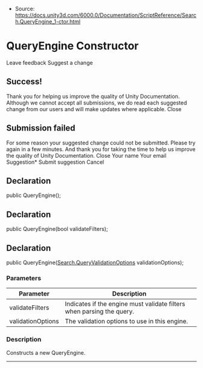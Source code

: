 * Source: https://docs.unity3d.com/6000.0/Documentation/ScriptReference/Search.QueryEngine_1-ctor.html

# QueryEngine<T0> Constructor
Leave feedback
Suggest a change
## Success!
Thank you for helping us improve the quality of Unity Documentation. Although we cannot accept all submissions, we do read each suggested change from our users and will make updates where applicable.
Close
## Submission failed
For some reason your suggested change could not be submitted. Please <a>try again</a> in a few minutes. And thank you for taking the time to help us improve the quality of Unity Documentation.
Close
Your name Your email Suggestion* Submit suggestion
Cancel
## Declaration
public QueryEngine<T0>(); 
## Declaration
public QueryEngine<T0>(bool validateFilters); 
## Declaration
public QueryEngine<T0>([Search.QueryValidationOptions](https://docs.unity3d.com/6000.0/Documentation/ScriptReference/Search.QueryValidationOptions.html) validationOptions); 
### Parameters
Parameter | Description  
---|---  
validateFilters | Indicates if the engine must validate filters when parsing the query.  
validationOptions | The validation options to use in this engine.  
### Description
Constructs a new QueryEngine.
* * *
